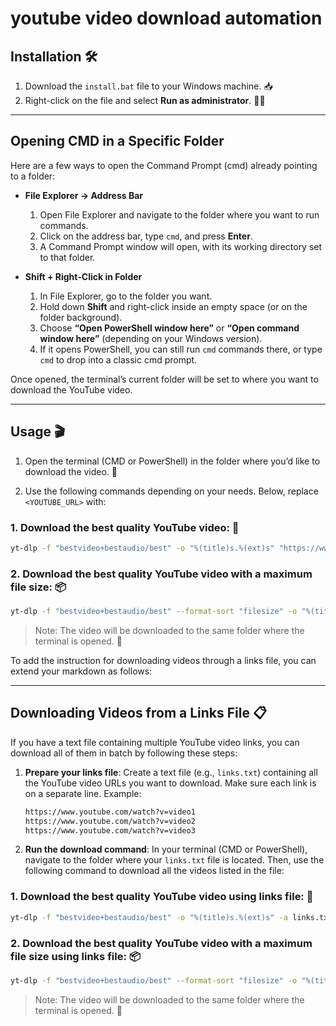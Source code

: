# youtube video download automation

## Installation 🛠️

1. Download the `install.bat` file to your Windows machine. 📥
2. Right-click on the file and select **Run as administrator**. 👨‍💻

---

## Opening CMD in a Specific Folder

Here are a few ways to open the Command Prompt (cmd) already pointing to a folder:

* **File Explorer → Address Bar**

  1. Open File Explorer and navigate to the folder where you want to run commands.
  2. Click on the address bar, type `cmd`, and press **Enter**.
  3. A Command Prompt window will open, with its working directory set to that folder.

* **Shift + Right‑Click in Folder**

  1. In File Explorer, go to the folder you want.
  2. Hold down **Shift** and right-click inside an empty space (or on the folder background).
  3. Choose **“Open PowerShell window here”** or **“Open command window here”** (depending on your Windows version).
  4. If it opens PowerShell, you can still run `cmd` commands there, or type `cmd` to drop into a classic cmd prompt.

Once opened, the terminal’s current folder will be set to where you want to download the YouTube video.

---

## Usage 🎬

1. Open the terminal (CMD or PowerShell) in the folder where you’d like to download the video. 📂

2. Use the following commands depending on your needs. Below, replace `<YOUTUBE_URL>` with:

### 1. Download the best quality YouTube video: 🎥

```bash
yt-dlp -f "bestvideo+bestaudio/best" -o "%(title)s.%(ext)s" "https://www.youtube.com/watch?v=q0aFOxT6TNw"
```

### 2. Download the best quality YouTube video with a maximum file size: 📦

```bash
yt-dlp -f "bestvideo+bestaudio/best" --format-sort "filesize" -o "%(title)s.%(ext)s" "https://www.youtube.com/watch?v=q0aFOxT6TNw"
```

> Note: The video will be downloaded to the same folder where the terminal is opened. 📂

To add the instruction for downloading videos through a links file, you can extend your markdown as follows:

---

## Downloading Videos from a Links File 📋

If you have a text file containing multiple YouTube video links, you can download all of them in batch by following these steps:

1. **Prepare your links file**:
   Create a text file (e.g., `links.txt`) containing all the YouTube video URLs you want to download. Make sure each link is on a separate line. Example:

   ```txt
   https://www.youtube.com/watch?v=video1
   https://www.youtube.com/watch?v=video2
   https://www.youtube.com/watch?v=video3
   ```

2. **Run the download command**:
   In your terminal (CMD or PowerShell), navigate to the folder where your `links.txt` file is located. Then, use the following command to download all the videos listed in the file:

### 1. Download the best quality YouTube video using links file: 🎥

```bash
yt-dlp -f "bestvideo+bestaudio/best" -o "%(title)s.%(ext)s" -a links.txt
```

### 2. Download the best quality YouTube video with a maximum file size using links file: 📦

```bash
yt-dlp -f "bestvideo+bestaudio/best" --format-sort "filesize" -o "%(title)s.%(ext)s" -a links.txt
```

> Note: The video will be downloaded to the same folder where the terminal is opened. 📂

  

